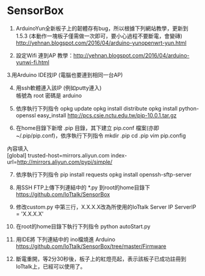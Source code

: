 # SensorBox

1. ArduinoYun全新板子上的韌體存有bug，所以根據下列網站教學，更新到1.5.3 (本動作一塊板子僅需做一次即可，要小心過程不要斷電，會變磚)
http://yehnan.blogspot.com/2016/04/arduino-yunopenwrt-yun.html


2. 設定Wifi  連到AP
教學：http://yehnan.blogspot.com/2016/04/arduino-yunwi-fi.html 


3.用Arduino IDE找IP  (電腦也要連到相同一台AP)
 

4. 用ssh軟體連入該IP (例如putty連入)  
帳號為 root   密碼是  arduino


5. 依序執行下列指令
opkg update
opkg install distribute
opkg install python-openssl
easy_install http://pcs.csie.nctu.edu.tw/pip-10.0.1.tar.gz


6. 在home目錄下新增 .pip 目錄，其下建立   pip.conf  檔案(亦即~/.pip/pip.conf)，依序執行下列指令
mkdir .pip
cd .pip
vim pip.config


內容填入  
[global]
trusted-host=mirrors.aliyun.com
index-url=http://mirrors.aliyun.com/pypi/simple/


7. 依序執行下列指令
pip install requests
opkg install openssh-sftp-server


8. 用SSH FTP上傳下列連結中的  *.py 到root的home目錄下
https://github.com/IoTtalk/SensorBox


9. 修改custom.py 中第三行，X.X.X.X改為所使用的IoTtalk Server IP
ServerIP = 'X.X.X.X'


10. 在root的home目錄下執行下列指令
python autoStart.py


11. 用IDE將 下列連結中的 ino檔燒進 Arduino
https://github.com/IoTtalk/SensorBox/tree/master/Firmware


12. 斷電重開，等2分30秒後，板子上的紅燈亮起，表示該板子已成功註冊到IoTtalk上，已經可以使用了。
